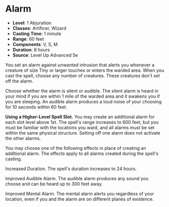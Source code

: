 # Alarm

- **Level**: 1 Abjuration
- **Classes**: Artificer, Wizard
- **Casting Time**: 1 minute
- **Range**: 60 feet
- **Components**: V, S, M
- **Duration**: 8 hours
- **Source**: Level Up Advanced 5e

You set an alarm against unwanted intrusion that alerts you whenever a creature of size Tiny or larger touches or enters the warded area. When you cast the spell, choose any number of creatures. These creatures don't set off the alarm.

Choose whether the alarm is silent or audible. The silent alarm is heard in your mind if you are within 1 mile of the warded area and it awakens you if you are sleeping. An audible alarm produces a loud noise of your choosing for 10 seconds within 60 feet.

**Using a Higher-Level Spell Slot.** You may create an additional alarm for each slot level above 1st. The spell's range increases to 600 feet, but you must be familiar with the locations you ward, and all alarms must be set within the same physical structure. Setting off one alarm does not activate the other alarms.

You may choose one of the following effects in place of creating an additional alarm. The effects apply to all alarms created during the spell's casting.

Increased Duration. The spell's duration increases to 24 hours.

Improved Audible Alarm. The audible alarm produces any sound you choose and can be heard up to 300 feet away.

Improved Mental Alarm. The mental alarm alerts you regardless of your location, even if you and the alarm are on different planes of existence.
